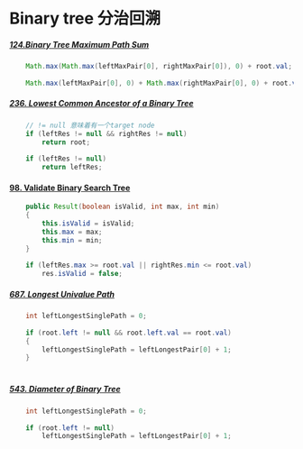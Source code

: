 # Binary tree 分治回溯

##### [124.Binary Tree Maximum Path Sum](https://leetcode.com/submissions/detail/383424572/)
```java
    Math.max(Math.max(leftMaxPair[0], rightMaxPair[0]), 0) + root.val;
    
    Math.max(leftMaxPair[0], 0) + Math.max(rightMaxPair[0], 0) + root.val
```

##### [236. Lowest Common Ancestor of a Binary Tree](https://leetcode.com/submissions/detail/383535536/)
```java
    // != null 意味着有一个target node
    if (leftRes != null && rightRes != null)
        return root;
    
    if (leftRes != null)
        return leftRes;
```

#### [98. Validate Binary Search Tree](https://leetcode.com/submissions/detail/383578242/)
```java
    public Result(boolean isValid, int max, int min)
    {
        this.isValid = isValid;
        this.max = max;
        this.min = min;
    }
    
    if (leftRes.max >= root.val || rightRes.min <= root.val)
        res.isValid = false;
```

##### [687. Longest Univalue Path](https://leetcode.com/submissions/detail/383351782/)
```java
    int leftLongestSinglePath = 0;
    
    if (root.left != null && root.left.val == root.val) 
    {
        leftLongestSinglePath = leftLongestPair[0] + 1;
    }
```

#  
##### [543. Diameter of Binary Tree](https://leetcode.com/submissions/detail/383417408/)
```java
    int leftLongestSinglePath = 0;
    
    if (root.left != null)
        leftLongestSinglePath = leftLongestPair[0] + 1;
```
